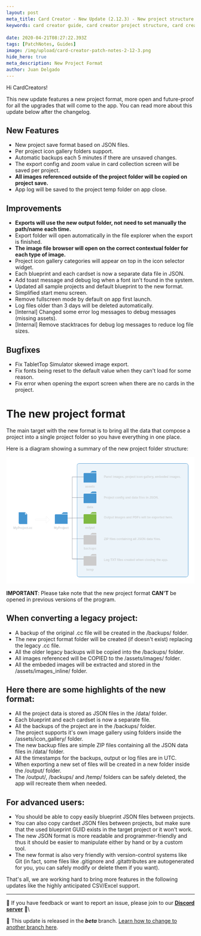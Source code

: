 ```yaml
---
layout: post
meta_title: Card Creator - New Update (2.12.3) - New project structure
keywords: card creator guide, card creator project structure, card creator tutorial, card creator patch notes, card creator update

date: 2020-04-21T08:27:22.393Z
tags: [PatchNotes, Guides]
image: /img/upload/card-creator-patch-notes-2-12-3.png
hide_hero: true
meta_description: New Project Format
author: Juan Delgado
---
```

Hi CardCreators!

This new update features a new project format, more open and future-proof for all the upgrades that will come to the app. You can read more about this update below after the changelog.

## New Features
- New project save format based on JSON files.
- Per project icon gallery folders support.
- Automatic backups each 5 minutes if there are unsaved changes.
- The export config and zoom value in card collection screen will be saved per project.
- **All images referenced outside of the project folder will be copied on project save.**
- App log will be saved to the project temp folder on app close.


## Improvements
- **Exports will use the new output folder, not need to set manually the path/name each time.**
- Export folder will open automatically in the file explorer when the export is finished.
- **The image file browser will open on the correct contextual folder for each type of image.**
- Project icon gallery categories will appear on top in the icon selector widget.
- Each blueprint and each cardset is now a separate data file in JSON.
- Add toast message and debug log when a font isn't found in the system.
- Updated all sample projects and default blueprint to the new format.
- Simplified start menu screen.
- Remove fullscreen mode by default on app first launch.
- Log files older than 3 days will be deleted automatically.
- [Internal] Changed some error log messages to debug messages (missing assets).
- [Internal] Remove stacktraces for debug log messages to reduce log file sizes.


## Bugfixes
- Fix TabletTop Simulator skewed image export.
- Fix fonts being reset to the default value when they can't load for some reason.
- Fix error when opening the export screen when there are no cards in the project.



# The new project format

The main target with the new format is to bring all the data that compose a project into a single project folder so you have everything in one place.

Here is a diagram showing a summary of the new project folder structure:

![](/img/upload/project_format.png)

**IMPORTANT**: Please take note that the new project format **CAN'T** be opened in previous versions of the program.

## When converting a legacy project:
- A backup of the original .cc file will be created in the /backups/ folder.
- The new project format folder will be created (if doesn't exist) replacing the legacy .cc file.
- All the older legacy backups will be copied into the /backups/ folder.
- All images referenced will be COPIED to the /assets/images/ folder.
- All the embeded images will be extracted and stored in the /assets/images_inline/ folder.


## Here there are some highlights of the new format:
- All the project data is stored as JSON files in the /data/ folder.
- Each blueprint and each cardset is now a separate file.
- All the backups of the project are in the /backups/ folder.
- The project supports it's own image gallery using folders inside the /assets/icon_gallery/ folder.
- The new backup files are simple ZIP files containing all the JSON data files in /data/ folder.
- All the timestamps for the backups, output or log files are in UTC.
- When exporting a new set of files will be created in a new folder inside the /output/ folder.
- The /output/, /backups/ and /temp/ folders can be safely deleted, the app will recreate them when needed.


## For advanced users:
- You should be able to copy easily blueprint JSON files between projects.
- You can also copy cardset JSON files between projects, but make sure that the used blueprint GUID exists in the target project or it won't work.
- The new JSON format is more readable and programmer-friendly and thus it should be easier to manipulate either by hand or by a custom tool.
- The new format is also very friendly with version-control systems like Git (in fact, some files like .gitignore and .gitattributes are autogenerated for you, you can safely modify or delete them if you want).


That's all, we are working hard to bring more features in the following updates like the highly anticipated CSV/Excel support.

---

📌 If you have feedback or want to report an issue, please join to our **[Discord server](http://discord.gg/pixelatto)** 💬\

📌 This update is released in the ***beta*** branch. [Learn how to change to another branch here](/blog/beta-and-legacy-versions).